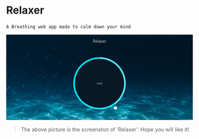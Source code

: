 # Relaxer
```
A Breathing web app made to calm down your mind
```
![Relaxer](Screenshot_relaxer.png)
>The above picture is the screenshot of 'Relaxer'. Hope you will like it!
